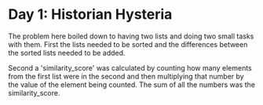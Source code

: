 # Day 1: Historian Hysteria
The problem here boiled down to having two lists and doing two small tasks with them.
First the lists needed to be sorted and the differences between the sorted lists needed to be added.

Second a 'similarity_score' was calculated by counting how many elements from the first list were in the
second and then multiplying that number by the value of the element being counted. The sum of all the
numbers was the similarity_score.
